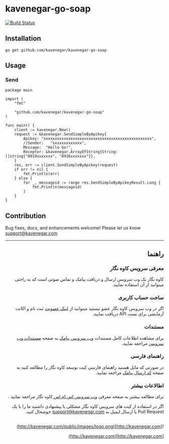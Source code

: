 # kavenegar-go-soap
[![Build Status](https://travis-ci.org/KaveNegar/kavenegar-go-soap.svg?branch=master)](https://travis-ci.org/KaveNegar/kavenegar-go-soap)

## Installation
```
go get github.com/kavenegar/kavenegar-go-soap
```
## Usage

### Send
```golang
package main

import (
	"fmt"

	"github.com/kavenegar/kavenegar-go-soap"
)

func main() {
	client := kavenegar.New()
	request := &kavenegar.SendSimpleByApikey{
		Apikey: "xxxxxxxxxxxxxxxxxxxxxxxxxxxxxxxxxxxxxxxxxxxxxxxx",
		//Sender:   "xxxxxxxxxxxxx",
		Message:  "Hello Go!",
		Receptor: &kavenegar.ArrayOfString{String: []string{"0919xxxxxxx", "0936xxxxxxx"}},
	}
	res, err := client.SendSimpleByApikey(request)
	if err != nil {
		fmt.Println(err)
	} else {
		for _, messageid := range res.SendSimpleByApikeyResult.Long {
			fmt.Println(messageid)
		}
	}
}

```
## Contribution
Bug fixes, docs, and enhancements welcome! Please let us know support@kavenegar.com



<hr>

<div dir='rtl'>
	
## راهنما

### معرفی سرویس کاوه نگار

کاوه نگار یک وب سرویس ارسال و دریافت پیامک و تماس صوتی است که به راحتی میتوانید از آن استفاده نمایید.

### ساخت حساب کاربری

اگر در وب سرویس کاوه نگار عضو نیستید میتوانید از [لینک عضویت](http://panel.kavenegar.com/client/membership/register) ثبت نام  و اکانت آزمایشی برای تست API دریافت نمایید.

### مستندات

برای مشاهده اطلاعات کامل مستندات [وب سرویس پیامک](http://kavenegar.com/وب-سرویس-پیامک.html)  به صفحه [مستندات وب سرویس](http://kavenegar.com/rest.html) مراجعه نمایید.

### راهنمای فارسی

در صورتی که مایل هستید راهنمای فارسی کیت توسعه کاوه نگار را مطالعه کنید به صفحه [کد ارسال پیامک](http://kavenegar.com/sdk.html) مراجعه نمایید.

### اطالاعات بیشتر
برای مطالعه بیشتر به صفحه معرفی
[وب سرویس اس ام اس ](http://kavenegar.com)
کاوه نگار
مراجعه نمایید .

 اگر در استفاده از کیت های سرویس کاوه نگار مشکلی یا پیشنهادی  داشتید ما را با یک Pull Request  یا  ارسال ایمیل به support@kavenegar.com  خوشحال کنید.
 
##
![http://kavenegar.com](http://kavenegar.com/public/images/logo.png)		

[http://kavenegar.com](http://kavenegar.com)	

</div>


